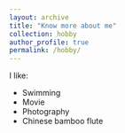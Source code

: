 ```yaml
---
layout: archive
title: "Know more about me"
collection: hobby
author_profile: true
permalink: /hobby/ 
---
```





I like:
* Swimming
* Movie
* Photography
* Chinese bamboo flute

